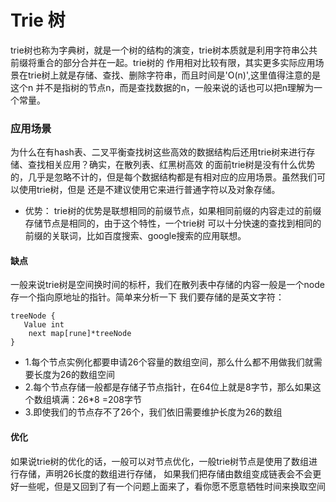 # Trie 树
trie树也称为字典树，就是一个树的结构的演变，trie树本质就是利用字符串公共前缀将重合的部分合并在一起。trie树的
作用相对比较有限，其实更多实际应用场景在trie树上就是存储、查找、删除字符串，而且时间是'O(n)',这里值得注意的是
这个n 并不是指树的节点n，而是查找数据的n，一般来说的话也可以把n理解为一个常量。


### 应用场景
为什么在有hash表、二叉平衡查找树这些高效的数据结构后还用trie树来进行存储、查找相关应用？确实，在散列表、红黑树高效
的面前trie树是没有什么优势的，几乎是忽略不计的，但是每个数据结构都是有相对应的应用场景。虽然我们可以使用trie树，但是
还是不建议使用它来进行普通字符以及对象存储。

- 优势： trie树的优势是联想相同的前缀节点，如果相同前缀的内容走过的前缀存储节点是相同的，由于这个特性，一个trie树
可以十分快速的查找到相同的前缀的关联词，比如百度搜索、google搜索的应用联想。

#### 缺点
一般来说trie树是空间换时间的标杆，我们在散列表中存储的内容一般是一个node存一个指向原地址的指针。简单来分析一下
我们要存储的是英文字符：
````
treeNode {
   Value int
    next map[rune]*treeNode
}
````
- 1.每个节点实例化都要申请26个容量的数组空间，那么什么都不用做我们就需要长度为26的数组空间
- 2.每个节点存储一般都是存储子节点指针，在64位上就是8字节，那么如果这个数组填满：26*8 =208字节
- 3.即使我们的节点存不了26个，我们依旧需要维护长度为26的数组


#### 优化
如果说trie树的优化的话，一般可以对节点优化，一般trie树节点是使用了数组进行存储，声明26长度的数组进行存储，
如果我们把存储由数组变成链表会不会更好一些呢，但是又回到了有一个问题上面来了，看你愿不愿意牺牲时间来换取空间